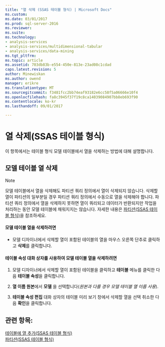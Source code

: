 ```yaml
---
title: "열 삭제 (SSAS 테이블 형식) | Microsoft Docs"
ms.custom: 
ms.date: 03/01/2017
ms.prod: sql-server-2016
ms.reviewer: 
ms.suite: 
ms.technology:
- analysis-services
- analysis-services/multidimensional-tabular
- analysis-services/data-mining
ms.tgt_pltfrm: 
ms.topic: article
ms.assetid: 703db83b-e554-450e-813e-23ad08c1cdad
caps.latest.revision: 5
author: Minewiskan
ms.author: owend
manager: erikre
ms.translationtype: MT
ms.sourcegitcommit: f3481fcc2bb74eaf93182e6cc58f5a06666e10f4
ms.openlocfilehash: fa8c3945f37f19c8ca14039084907bb8eb693f90
ms.contentlocale: ko-kr
ms.lasthandoff: 09/01/2017

---
```

# <a name="delete-a-column-ssas-tabular"></a>열 삭제(SSAS 테이블 형식)
  이 항목에서는 테이블 형식 모델 테이블에서 열을 삭제하는 방법에 대해 설명합니다.  
  
## <a name="delete-a-model-table-column"></a>모델 테이블 열 삭제  
  
> [!NOTE]  
>  모델 테이블에서 열을 삭제해도 파티션 쿼리 정의에서 열이 삭제되지 않습니다. 삭제할 열이 파티션의 일부분일 경우 파티션 쿼리 정의에서 수동으로 열을 삭제해야 합니다. 파티션 쿼리 정의에서 열을 삭제하지 못하면 열이 쿼리되고 데이터가 반환되지만 작업을 처리하는 동안 모델 테이블에 채워지지는 않습니다. 자세한 내용은 [파티션&#40;SSAS 테이블 형식&#41;](../../analysis-services/tabular-models/partitions-ssas-tabular.md)을 참조하세요.  
  
#### <a name="to-delete-a-model-table-column"></a>모델 테이블 열을 삭제하려면  
  
-   모델 디자이너에서 삭제할 열이 포함된 테이블의 열을 마우스 오른쪽 단추로 클릭하고 **삭제**를 클릭합니다.  
  
#### <a name="to-delete-a-model-table-column-by-using-the-table-properties-dialog-box"></a>테이블 속성 대화 상자를 사용하여 모델 테이블 열을 삭제하려면  
  
1.  모델 디자이너에서 삭제할 열이 포함된 테이블을 클릭하고 **테이블** 메뉴를 클릭한 다음  **테이블 속성**을 클릭합니다.  
  
2.  **열 이름 원본**에서 **모델** 을 선택합니다(*원본과 다를 경우 모델 테이블 열 이름 사용*).  
  
3.  **테이블 속성 편집** 대화 상자의 테이블 미리 보기 창에서 삭제할 열을 선택 취소한 다음 **확인**을 클릭합니다.  
  
## <a name="see-also"></a>관련 항목:  
 [테이블에 열 추가&#40;SSAS 테이블 형식&#41;](../../analysis-services/tabular-models/add-columns-to-a-table-ssas-tabular.md)   
 [파티션&#40;SSAS 테이블 형식&#41;](../../analysis-services/tabular-models/partitions-ssas-tabular.md)  
  
  
